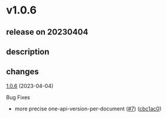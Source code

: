 # v1.0.6

## release on 20230404
## description
## changes
<a href="https://github.com/stoplightio/spectral-url-versioning/compare/v1.0.5...v1.0.6">1.0.6</a> (2023-04-04)

Bug Fixes

* more precise one-api-version-per-document (<a href="https://github.com/stoplightio/spectral-url-versioning/issues/7" data-hovercard-type="pull_request" data-hovercard-url="/stoplightio/spectral-url-versioning/pull/7/hovercard">#7</a>) (<a href="https://github.com/stoplightio/spectral-url-versioning/commit/cbc1ac0a1e0e48ee5bd4436563c0daa876765a7d">cbc1ac0</a>)

